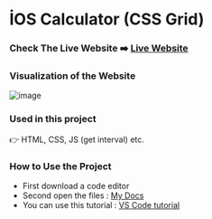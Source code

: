 # İOS Calculator (CSS Grid)

### Check The Live Website ➡️ [Live Website](https://sekunev.github.io/Projects/37_Analog_Saat/)

### Visualization of the Website

![image](https://user-images.githubusercontent.com/101554737/187170205-73afa1e1-36e7-492d-b57d-b28a0b640ebf.png)

### Used in this project

👉 HTML, CSS, JS (get interval) etc.

### How to Use the Project

- First download a code editor
- Second open the files : [My Docs](https://github.com/Sekunev/Projects/tree/main/19_Calculator)
- You can use this tutorial : [VS Code tutorial](https://www.youtube.com/watch?v=fJEbVCrEMSE)
